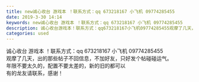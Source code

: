 ```yaml
---
title: new诚心收台 游戏本 ！联系方式：qq 673218167 小飞机 09774285455
date: 2019-3-30 14:14
keywords: new诚心收台 游戏本 ！联系方式：qq 673218167 小飞机 09774285455
description: 诚心收台游戏本！联系方式：qq673218167小飞机09774285455观摩了几天，出的那些帖子不回信息，不加好友，只好发个帖碰碰运气。年限不要太久的，配置不要太差的，新的旧的都可以有的龙友请联系，感谢！
categories: used
---
```

<td class="t_f" id="postmessage_3346938">

诚心收台 游戏本 ！联系方式：qq 673218167 小飞机 09774285455<br/>
观摩了几天，出的那些帖子不回信息，不加好友，只好发个帖碰碰运气。<br/>
年限不要太久的，配置不要太差的，新的旧的都可以<br/>
有的龙友请联系，感谢！<br/>
</td>
